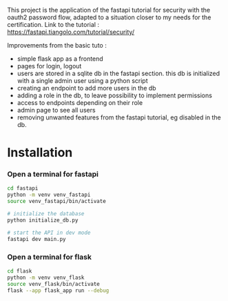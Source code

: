 This project is the application of the fastapi tutorial for security with the oauth2 password flow, adapted to a situation closer to my needs for the certification.
Link to the tutorial :
https://fastapi.tiangolo.com/tutorial/security/


Improvements from the basic tuto :
- simple flask app as a frontend 
- pages for login, logout 
- users are stored in a sqlite db in the fastapi section. this db is initialized with a single admin user using a python script
- creating an endpoint to add more users in the db
- adding a role in the db, to leave possibility to implement permissions
- access to endpoints depending on their role
- admin page to see all users
- removing unwanted features from the fastapi tutorial, eg disabled in the db.

 

# Installation 
### Open a terminal for fastapi
```bash
cd fastapi
python -m venv venv_fastapi
source venv_fastapi/bin/activate

# initialize the database
python initialize_db.py

# start the API in dev mode
fastapi dev main.py
```


### Open a terminal for flask
```bash
cd flask
python -m venv venv_flask
source venv_flask/bin/activate
flask --app flask_app run --debug
```